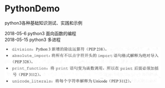 # PythonDemo
python3各种基础知识测试、实践和示例

2018-05-6  python3 面向函数的编程<br/>
2018-05-15 python3 多进程

![测试](https://github.com/pingszi/PythonDemo/blob/master/python_high_pro/images/future语句.jpg)
